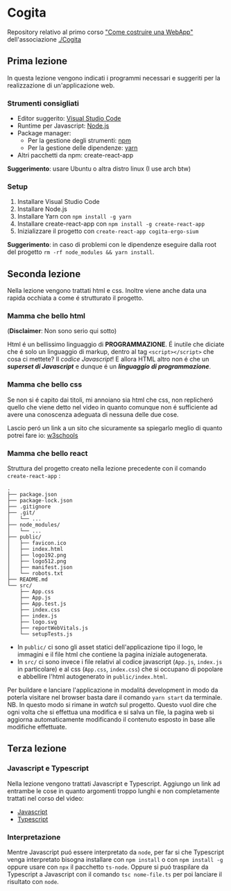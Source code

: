 # Cogita

Repository relativo al primo corso ["Come costruire una WebApp"](https://www.youtube.com/watch?v=WO5qoXu9fwo)
dell'associazione [./Cogita](https://www.cogita.it)

## Prima lezione

In questa lezione vengono indicati i programmi necessari e suggeriti per la
realizzazione di un'applicazione web.

### Strumenti consigliati

* Editor suggerito: [Visual Studio Code](https://code.visualstudio.com/)
* Runtime per Javascript: [Node.js](https://nodejs.org/)
* Package manager:
  * Per la gestione degli strumenti: [npm](https://www.npmjs.com/)
  * Per la gestione delle dipendenze: [yarn](https://yarnpkg.com/)
* Altri pacchetti da npm: create-react-app

**Suggerimento**: usare Ubuntu o altra distro linux (I use arch btw)

### Setup

1. Installare Visual Studio Code
2. Installare Node.js
3. Installare Yarn con `npm install -g yarn`
4. Installare create-react-app con `npm install -g create-react-app`
5. Inizializzare il progetto con `create-react-app cogita-ergo-sium`

**Suggerimento**: in caso di problemi con le dipendenze eseguire
dalla root del progetto `rm -rf node_modules && yarn install`.

## Seconda lezione

Nella lezione vengono trattati html e css.
Inoltre viene anche data una rapida occhiata a come é strutturato il progetto.

### Mamma che bello html

(**Disclaimer**: Non sono serio qui sotto)

Html é un bellissimo linguaggio di **PROGRAMMAZIONE**.
É inutile che diciate che é solo un linguaggio di markup, dentro al tag
`<script></script>` che cosa ci mettete? Il *codice Javascript*!
E allora HTML altro non é che un ***superset di Javascript*** e dunque é un
***linguaggio di programmazione***.

### Mamma che bello css

Se non si é capito dai titoli, mi annoiano sia html che css, non
replicheró quello che viene detto nel video in quanto comunque non é sufficiente
ad avere una conoscenza adeguata di nessuna delle due cose.

Lascio peró un link a un sito che sicuramente sa spiegarlo meglio di quanto
potrei fare io: [w3schools](https://www.w3schools.com/)

### Mamma che bello react

Struttura del progetto creato nella lezione precedente con il
comando `create-react-app` :

```tree
.
├── package.json
├── package-lock.json
├── .gitignore
├── .git/
│   └── ...
├── node_modules/
│   └── ...
├── public/
│   ├── favicon.ico
│   ├── index.html
│   ├── logo192.png
│   ├── logo512.png
│   ├── manifest.json
│   └── robots.txt
├── README.md
└── src/
    ├── App.css
    ├── App.js
    ├── App.test.js
    ├── index.css
    ├── index.js
    ├── logo.svg
    ├── reportWebVitals.js
    └── setupTests.js
```

* In `public/` ci sono gli asset statici dell'applicazione tipo il logo, le immagini
 e il file html che contiene la pagina iniziale autogenerata.
* In `src/` ci sono invece i file relativi al codice javascript (`App.js`, `index.js`
 in particolare) e al css (`App.css`, `index.css`) che si occupano di popolare
 e abbellire l'html autogenerato in `public/index.html`.

Per buildare e lanciare l'applicazione in modalitá development in modo da poterla
visitare nel browser basta dare il comando `yarn start` da terminale.
NB. In questo modo si rimane in *watch* sul progetto.
Questo vuol dire che ogni volta che si effettua una modifica e si salva un file,
la pagina web si aggiorna automaticamente modificando il contenuto esposto in
base alle modifiche effettuate.

## Terza lezione

### Javascript e Typescript

Nella lezione vengono trattati Javascript e Typescript.
Aggiungo un link ad entrambe le cose in quanto argomenti troppo lunghi
e non completamente trattati nel corso del video:

* [Javascript](https://it.javascript.info/)
* [Typescript](https://www.typescripttutorial.net/)

### Interpretazione

Mentre Javascript puó essere interpretato da `node`, per far si che
Typescript venga interpretato bisogna installare con `npm install`
o con `npm install -g` oppure usare con `npx` il pacchetto `ts-node`.
Oppure si puó traspilare da Typescript a Javascript con il comando
`tsc nome-file.ts` per poi lanciare il risultato con `node`.
